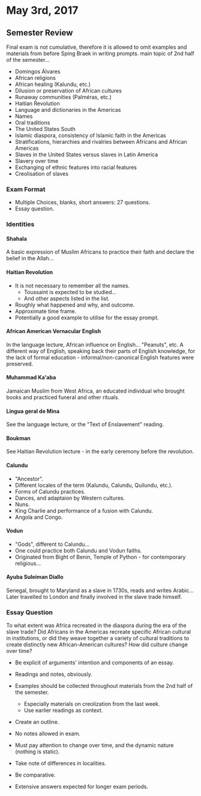 May 3rd, 2017
=============

Semester Review
---------------

Final exam is not cumulative, therefore it is allowed to omit examples and materials from before Sping Braek in writing prompts. main topic of 2nd half of the semester...

- Domingos Álvares
- African religions
- African healing (Kalundu, etc.)
- Dilusion or preservation of African cultures
- Runaway communities (Palméras, etc.)
- Haitian Revolution
- Language and dictionaries in the Americas
- Names
- Oral traditions
- The United States South
- Islamic diaspora, consistency of Islamic faith in the Americas
- Stratifications, hierarchies and rivalries between Africans and African Americas
- Slaves in the United States versus slaves in Latin America
- Slavery over time
- Exchanging of ethnic features into racial features
- Creolisation of slaves

### Exam Format

- Multiple Choices, blanks, short answers: 27 questions.
- Essay question.

### Identities

#### Shahala

A basic expression of Muslim Africans to practice their faith and declare the belief in the Allah...

#### Haitian Revolution

- It is not necessary to remember all the names.
  - Toussaint is expected to be studied...
  - And other aspects listed in the list.
- Roughly what happened and why, and outcome.
- Approximate time frame.
- Potentially a good example to utilise for the essay prompt.

#### African American Vernacular English

In the language lecture, African influence on English... "Peanuts", etc. A different way of English, speaking back their parts of English knowledge, for the lack of formal education - informal/non-canonical English features were preserved.

#### Muhammad Ka'aba

Jamaican Muslim from West Africa, an educated individual who brought books and practiced funeral and other rituals.

#### Lingua geral de Mina

See the language lecture, or the "Text of Enslavement" reading.

#### Boukman

See Haitian Revolution lecture - in the early ceremony before the revolution.

#### Calundu

- "Ancestor".
- Different locales of the term (Kalundu, Calundu, Quilundu, etc.).
- Forms of Calundu practices.
- Dances, and adaptaion by Western cultures.
- Nuns.
- King Charlie and performance of a fusion with Calundu.
- Angola and Congo.

#### Vodun

- "Gods", different to Calundu...
- One could practice both Calundu and Vodun faiths.
- Originated from Bight of Benin, Temple of Python - for contemporary religious...

#### Ayuba Suleiman Diallo

Senegal, brought to Maryland as a slave in 1730s, reads and writes Arabic... Later travelled to London and finally involved in the slave trade himself.

### Essay Question

To what extent was Africa recreated in the diaspora during the era of the slave trade? Did Africans in the Americas recreate specific African cultural in institutions, or did they weave together a variety of cultural traditions to create distinctly new African-American cultures? How did culture change over time?

- Be explicit of arguments' intention and components of an essay.
- Readings and notes, obviously.
- Examples should be collected throughout materials from the 2nd half of the semester.
  - Especially materials on creolization from the last week.
  - Use earlier readings as context.
- Create an outline.
- No notes allowed in exam.

- Must pay attention to change over time, and the dynamic nature (nothing is static).
- Take note of differences in localities.
- Be comparative.

- Extensive answers expected for longer exam periods.
